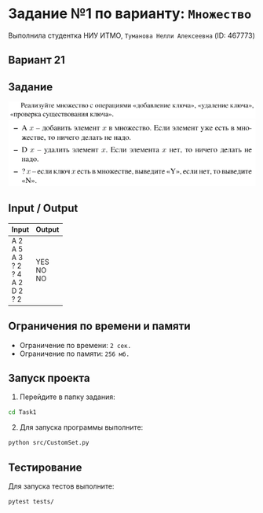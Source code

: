 # Задание №1 по варианту: `Множество`
Выполнила студентка НИУ ИТМО, `Туманова Нелли Алексеевна` (ID: 467773)

## Вариант 21

## Задание 
![img.png](task1.png) 
![img.png](task2.png)

## Input / Output 

| Input                                                       | Output            |
|-------------------------------------------------------------|-------------------|
| A 2<br/>A 5<br/>A 3<br/>? 2<br/>? 4<br/>A 2<br/>D 2<br/>? 2 | YES<br/>NO<br/>NO |

## Ограничения по времени и памяти

- Ограничение по времени: `2 сек.`
- Ограничение по памяти: `256 мб.`


## Запуск проекта
1. Перейдите в папку задания:
```bash
cd Task1
```

2. Для запуска программы выполните:
```bash
python src/CustomSet.py
```

## Тестирование
Для запуска тестов выполните:
```bash
pytest tests/
```